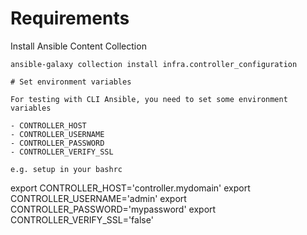 # Requirements

Install Ansible Content Collection

```
ansible-galaxy collection install infra.controller_configuration

# Set environment variables 

For testing with CLI Ansible, you need to set some environment variables

- CONTROLLER_HOST
- CONTROLLER_USERNAME
- CONTROLLER_PASSWORD
- CONTROLLER_VERIFY_SSL

e.g. setup in your bashrc

```
export CONTROLLER_HOST='controller.mydomain'
export CONTROLLER_USERNAME='admin'
export CONTROLLER_PASSWORD='mypassword'
export CONTROLLER_VERIFY_SSL='false'
```
